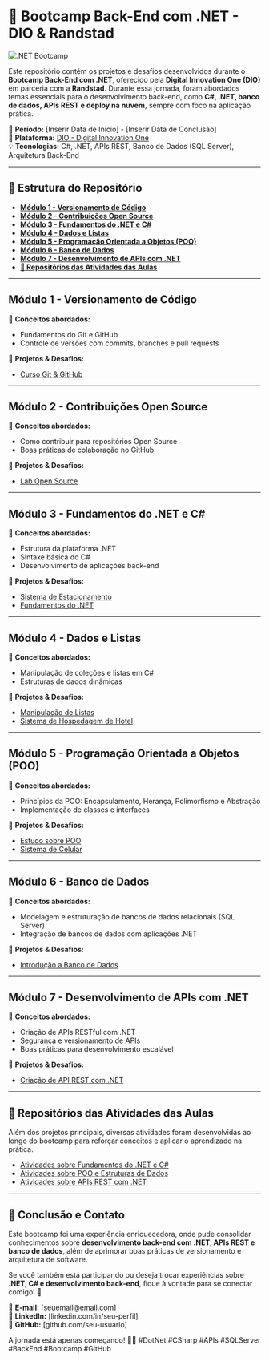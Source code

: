 # 🚀 Bootcamp Back-End com .NET - DIO & Randstad

![.NET Bootcamp](https://assets.dio.me/diMbE_sYliLoQ7YV0LKPpbu5AMrMKpT_biV-6GUMm7Q/f:webp/q:80/w:437/L3RyYWNrcy9jb3Zlci80Mzg0MjFiZC03NGI3LTQ5YjMtYmYxOC0wNjA5MWIxNDBjNjMucG5n)

Este repositório contém os projetos e desafios desenvolvidos durante o **Bootcamp Back-End com .NET**, oferecido pela **Digital Innovation One (DIO)** em parceria com a **Randstad**. Durante essa jornada, foram abordados temas essenciais para o desenvolvimento back-end, como **C#, .NET, banco de dados, APIs REST e deploy na nuvem**, sempre com foco na aplicação prática.

📅 **Período:** [Inserir Data de Início] - [Inserir Data de Conclusão]  
📍 **Plataforma:** [DIO - Digital Innovation One](https://www.dio.me/)  
💡 **Tecnologias:** C#, .NET, APIs REST, Banco de Dados (SQL Server), Arquitetura Back-End  

---

## 📂 Estrutura do Repositório

- **[Módulo 1 - Versionamento de Código](#módulo-1---versionamento-de-código)**
- **[Módulo 2 - Contribuições Open Source](#módulo-2---contribuições-open-source)**
- **[Módulo 3 - Fundamentos do .NET e C#](#módulo-3---fundamentos-do-net-e-c)**
- **[Módulo 4 - Dados e Listas](#módulo-4---dados-e-listas)**
- **[Módulo 5 - Programação Orientada a Objetos (POO)](#módulo-5---programação-orientada-a-objetos-poo)**
- **[Módulo 6 - Banco de Dados](#módulo-6---banco-de-dados)**
- **[Módulo 7 - Desenvolvimento de APIs com .NET](#módulo-7---desenvolvimento-de-apis-com-net)**
- **[📎 Repositórios das Atividades das Aulas](#-repositórios-das-atividades-das-aulas)**

---

## Módulo 1 - Versionamento de Código

📌 **Conceitos abordados:**
- Fundamentos do Git e GitHub
- Controle de versões com commits, branches e pull requests

📁 **Projetos & Desafios:**
- [Curso Git & GitHub](https://github.com/FAyllan111/dio-curso-git-github)

---

## Módulo 2 - Contribuições Open Source

📌 **Conceitos abordados:**
- Como contribuir para repositórios Open Source
- Boas práticas de colaboração no GitHub

📁 **Projetos & Desafios:**
- [Lab Open Source](https://github.com/FAyllan111/dio-lab-open-source)

---

## Módulo 3 - Fundamentos do .NET e C#

📌 **Conceitos abordados:**
- Estrutura da plataforma .NET
- Sintaxe básica do C#
- Desenvolvimento de aplicações back-end

📁 **Projetos & Desafios:**
- [Sistema de Estacionamento](https://github.com/FAyllan111/Lab1_Dio)
- [Fundamentos do .NET](https://github.com/FAyllan111/DIO_Dotnet-Fundamentos)

---

## Módulo 4 - Dados e Listas

📌 **Conceitos abordados:**
- Manipulação de coleções e listas em C#
- Estruturas de dados dinâmicas

📁 **Projetos & Desafios:**
- [Manipulação de Listas](https://github.com/FAyllan111/Dados-e-Listas-DIO)
- [Sistema de Hospedagem de Hotel](https://github.com/FAyllan111/Desafio2_DIO)

---

## Módulo 5 - Programação Orientada a Objetos (POO)

📌 **Conceitos abordados:**
- Princípios da POO: Encapsulamento, Herança, Polimorfismo e Abstração
- Implementação de classes e interfaces

📁 **Projetos & Desafios:**
- [Estudo sobre POO](https://github.com/FAyllan111/POO_Dio)
- [Sistema de Celular](https://github.com/FAyllan111/Desafio3_Dio)

---

## Módulo 6 - Banco de Dados

📌 **Conceitos abordados:**
- Modelagem e estruturação de bancos de dados relacionais (SQL Server)
- Integração de bancos de dados com aplicações .NET

📁 **Projetos & Desafios:**
- [Introdução a Banco de Dados](https://github.com/FAyllan111/introducao_DB)

---

## Módulo 7 - Desenvolvimento de APIs com .NET

📌 **Conceitos abordados:**
- Criação de APIs RESTful com .NET
- Segurança e versionamento de APIs
- Boas práticas para desenvolvimento escalável

📁 **Projetos & Desafios:**
- [Criação de API REST com .NET](https://github.com/FAyllan111/Modulo_API)

---

## 📎 Repositórios das Atividades das Aulas

Além dos projetos principais, diversas atividades foram desenvolvidas ao longo do bootcamp para reforçar conceitos e aplicar o aprendizado na prática.

- [Atividades sobre Fundamentos do .NET e C#](https://github.com/FAyllan111/atividades-dotnet)
- [Atividades sobre POO e Estruturas de Dados](https://github.com/FAyllan111/atividades-poo-dotnet)
- [Atividades sobre APIs REST com .NET](https://github.com/FAyllan111/atividades-apis-dotnet)

---

## 📢 Conclusão e Contato

Este bootcamp foi uma experiência enriquecedora, onde pude consolidar conhecimentos sobre **desenvolvimento back-end com .NET, APIs REST e banco de dados**, além de aprimorar boas práticas de versionamento e arquitetura de software. 

Se você também está participando ou deseja trocar experiências sobre **.NET, C# e desenvolvimento back-end**, fique à vontade para se conectar comigo! 🚀

📧 **E-mail:** [seuemail@email.com]  
🔗 **LinkedIn:** [linkedin.com/in/seu-perfil]  
🐙 **GitHub:** [github.com/seu-usuario]  

A jornada está apenas começando! 💪🚀 #DotNet #CSharp #APIs #SQLServer #BackEnd #Bootcamp #GitHub
